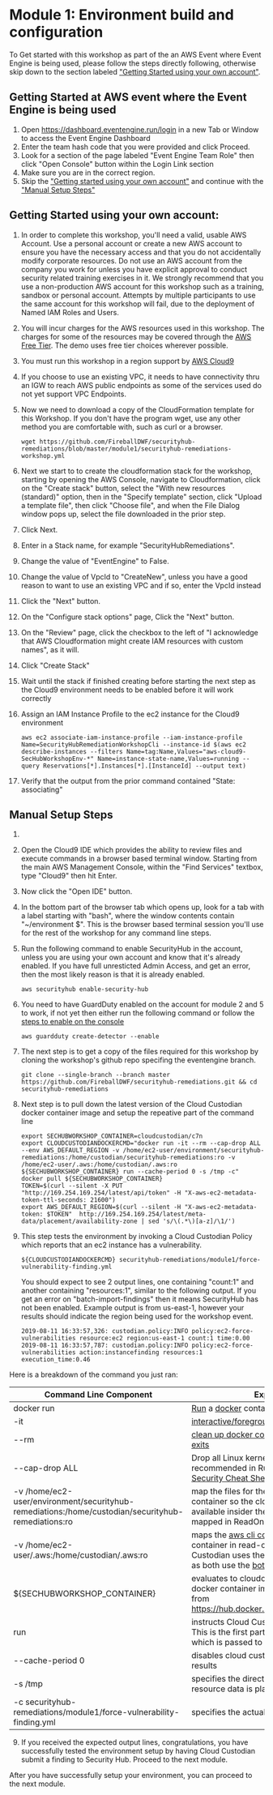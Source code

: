 # Module 1: Environment build and configuration

To Get started with this workshop as part of the an AWS Event where Event Engine is being used, please follow the steps directly following, otherwise skip down to the section labeled ["Getting Started using your own account"](#getting-started-using-your-own-account).

## Getting Started at AWS event where the Event Engine is being used

1.  Open https://dashboard.eventengine.run/login in a new Tab or Window to access the Event Engine Dashboard
2.  Enter the team hash code that you were provided and click Proceed.
3.  Look for a section of the page labeled "Event Engine Team Role" then click "Open Console" button within the Login Link section
4.  Make sure you are in the correct region.
5.  Skip the ["Getting started using your own account"](#getting-started-using-your-own-account) and continue with the ["Manual Setup Steps"](#manual-setup-steps)

## Getting Started using your own account:
1.  In order to complete this workshop, you'll need a valid, usable AWS Account. Use a personal account or create a new AWS account to ensure you have the necessary access and that you do not accidentally modify corporate resources. Do not use an AWS account from the company you work for unless you have explicit approval to conduct security related training exercises in it. We strongly recommend that you use a non-production AWS account for this workshop such as a training, sandbox or personal account. Attempts by multiple participants to use the same account for this workshop will fail, due to the deployment of Named IAM Roles and Users.
2.  You will incur charges for the AWS resources used in this workshop.  The charges for some of the resources may be covered through the [AWS Free Tier](https://aws.amazon.com/free/). The demo uses free tier choices wherever possible.
3.  You must run this workshop in a region support by [AWS Cloud9](https://docs.aws.amazon.com/general/latest/gr/cloud9.html#cloud9_region)
4.  If you choose to use an existing VPC, it needs to have connectivity thru an IGW to reach AWS public endpoints as some of the services used do not yet support VPC Endpoints.
5.  Now we need to download a copy of the CloudFormation template for this Workshop.  If you don't have the program wget, use any other method you are comfortable with, such as curl or a browser.

        wget https://github.com/FireballDWF/securityhub-remediations/blob/master/module1/securityhub-remediations-workshop.yml

6. Next we start to to create the cloudformation stack for the workshop, starting by opening the AWS Console, navigate to Cloudformation, click on the "Create stack" button, select the "With new resources (standard)" option, then in the "Specify template" section, click "Upload a template file", then click "Choose file", and when the File Dialog window pops up, select the file downloaded in the prior step.
7. Click Next.
8. Enter in a Stack name, for example "SecurityHubRemediations".
9. Change the value of "EventEngine" to False.
9. Change the value of VpcId to "CreateNew", unless you have a good reason to want to use an existing VPC and if so, enter the VpcId instead
9. Click the "Next" button.
9. On the "Configure stack options" page, Click the "Next" button.
9. On the "Review" page, click the checkbox to the left of "I acknowledge that AWS Cloudformation might create IAM resources with custom names", as it will.
9. Click "Create Stack"
9. Wait until the stack if finished creating before starting the next step as the Cloud9 environment needs to be enabled before it will work correctly
10. Assign an IAM Instance Profile to the ec2 instance for the Cloud9 environment

        aws ec2 associate-iam-instance-profile --iam-instance-profile Name=SecurityHubRemediationWorkshopCli --instance-id $(aws ec2 describe-instances --filters Name=tag:Name,Values="aws-cloud9-SecHubWorkshopEnv-*" Name=instance-state-name,Values=running --query Reservations[*].Instances[*].[InstanceId] --output text)

11.  Verify that the output from the prior command contained "State: associating"

## Manual Setup Steps
1.
2.  Open the Cloud9 IDE which provides the ability to review files and execute commands in a browser based terminal window.  Starting from the main AWS Management Console, within the "Find Services" textbox, type "Cloud9" then hit Enter.
2.  Now click the "Open IDE" button.
3.  In the bottom part of the browser tab which opens up, look for a tab with a label starting with "bash", where the window contents contain "~/environment $".  This is the browser based terminal session you'll use for the rest of the workshop for any command line steps.

4.  Run the following command to enable SecurityHub in the account, unless you are using your own account and know that it's already enabled. If you have full unresticted Admin Access, and get an error, then the most likely reason is that it is already enabled.

        aws securityhub enable-security-hub

5.  You need to have GuardDuty enabled on the account for module 2 and 5 to work, if not yet then either run the following command or follow the [steps to enable on the console](https://docs.aws.amazon.com/guardduty/latest/ug/guardduty_settingup.html#guardduty_enable-gd)

        aws guardduty create-detector --enable

6.  The next step is to get a copy of the files required for this workshop by cloning the workshop's github repo specifing the eventengine branch.

        git clone --single-branch --branch master https://github.com/FireballDWF/securityhub-remediations.git && cd securityhub-remediations

7.  Next step is to pull down the latest version of the Cloud Custodian docker container image and setup the repeative part of the command line

        export SECHUBWORKSHOP_CONTAINER=cloudcustodian/c7n
        export CLOUDCUSTODIANDOCKERCMD="docker run -it --rm --cap-drop ALL --env AWS_DEFAULT_REGION -v /home/ec2-user/environment/securityhub-remediations:/home/custodian/securityhub-remediations:ro -v /home/ec2-user/.aws:/home/custodian/.aws:ro ${SECHUBWORKSHOP_CONTAINER} run --cache-period 0 -s /tmp -c"
        docker pull ${SECHUBWORKSHOP_CONTAINER}
        TOKEN=$(curl --silent -X PUT "http://169.254.169.254/latest/api/token" -H "X-aws-ec2-metadata-token-ttl-seconds: 21600")
        export AWS_DEFAULT_REGION=$(curl --silent -H "X-aws-ec2-metadata-token: $TOKEN"  http://169.254.169.254/latest/meta-data/placement/availability-zone | sed 's/\(.*\)[a-z]/\1/')

8.  This step tests the environment by invoking a Cloud Custodian Policy which reports that an ec2 instance has a vulnerability.

        ${CLOUDCUSTODIANDOCKERCMD} securityhub-remediations/module1/force-vulnerability-finding.yml

    You should expect to see 2 output lines, one containing "count:1" and another containing "resources:1", similar to the following output.  If you get an error on "batch-import-findings" then it means SecurityHub has not been enabled.  Example output is from us-east-1, however your results should indicate the region being used for the workshop event.

        2019-08-11 16:33:57,326: custodian.policy:INFO policy:ec2-force-vulnerabilities resource:ec2 region:us-east-1 count:1 time:0.00
        2019-08-11 16:33:57,787: custodian.policy:INFO policy:ec2-force-vulnerabilities action:instancefinding resources:1 execution_time:0.46

Here is a breakdown of the command you just ran:

| Command Line Component | Explaination |
| --------- | ------------ |
| docker run | [Run](https://docs.docker.com/engine/reference/run/) a [docker](https://docs.docker.com/engine/reference/commandline/cli/) container |
| -it | [interactive/foreground mode](https://docs.docker.com/engine/reference/run/#foreground) |
| --rm | [clean up docker container when container exits](https://docs.docker.com/engine/reference/run/#clean-up----rm) |
| --cap-drop ALL | Drop all Linux kernel capabilities as recommended in Rule #3 of the [Docker Security Cheat Sheet](https://github.com/OWASP/CheatSheetSeries/blob/master/cheatsheets/Docker_Security_Cheat_Sheet.md) |
| -v /home/ec2-user/environment/securityhub-remediations:/home/custodian/securityhub-remediations:ro|map the files for the workshop into the container so the cloud custodian policies are available insider the container. volume is mapped in ReadOnly mode |
| -v /home/ec2-user/.aws:/home/custodian/.aws:ro | maps the [aws cli configuration files](https://docs.aws.amazon.com/cli/latest/userguide/cli-configure-files.html) into the container in read-only mode.  Cloud Custodian uses the same configuration files, as both use the [boto3 Python SDK](https://boto3.amazonaws.com/v1/documentation/api/latest/index.html) |
| ${SECHUBWORKSHOP_CONTAINER} | evaluates to cloudcustodian/c7n which is the docker container image which is downloaded from https://hub.docker.com/r/cloudcustodian/c7n |
| run | instructs Cloud Custodian to run a policy. This is the first part of the command line which is passed to CloudCustodian |
| --cache-period 0 | disables cloud custodian's caching of api call results |
| -s /tmp | specifies the directory where log and resource data is placed |
| -c securityhub-remediations/module1/force-vulnerability-finding.yml | specifies the actual policy to run |

9.  If you received the expected output lines, congratulations, you have successfully tested the environment setup by having Cloud Custodian submit a finding to Security Hub.  Proceed to the next module.


After you have successfully setup your environment, you can proceed to the next module.
